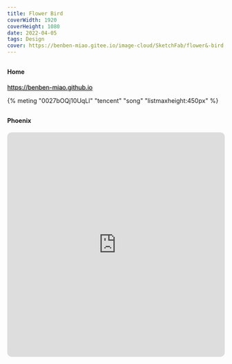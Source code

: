 ```yaml
---
title: Flower Bird
coverWidth: 1920
coverHeight: 1080
date: 2022-04-05
tags: Design
cover: https://benben-miao.gitee.io/image-cloud/SketchFab/flower&-bird.png
---
```


<!-- <div style="background-color: #eeeeee; width: 120px; padding:5px 20px; border-radius: 3px;">Read More</div> -->
<!-- more -->

## 
#### Home
<div class="card">
  <a href="https://benben-miao.github.io" style="text-shadow: 1px 1px 3px #888;">https://benben-miao.github.io</a>
</div>

{% meting "0027bOQj10UqLl" "tencent" "song" "listmaxheight:450px" %}

## 
#### Phoenix
<div class="frame">
  <iframe frameborder="0" allowfullscreen mozallowfullscreen="true" webkitallowfullscreen="true" allow="fullscreen; autoplay; vr" 
  style="width: 100%; height: 520px; border-radius: 10px;" 
  src="https://sketchfab.com/models/d6445187189a4826ab34e96b533388c4/embed?autospin=1&autostart=1&preload=1">
  </iframe>
</div>